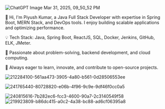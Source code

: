 ![ChatGPT Image Mar 31, 2025, 09_50_52 PM](https://github.com/user-attachments/assets/a6542e6a-14f4-40d2-bd4e-a85a43c3ca6f)

👋 Hi, I'm Piyush Kumar, a Java Full Stack Developer with expertise in Spring Boot, MERN Stack, and DevOps tools.
   I enjoy building scalable applications and optimizing performance.

💡 Tech Stack: Java, Spring Boot, ReactJS, SQL, Docker, Jenkins, GitHub, ELK, JMeter.

🎯 Passionate about problem-solving, backend development, and cloud computing.

📌 Always eager to learn, innovate, and contribute to open-source projects.

![212284100-561aa473-3905-4a80-b561-0d28506553ee](https://github.com/user-attachments/assets/fe784f49-1bbc-4c5e-ad54-decd7d38aa89)

![241765440-80728820-e06b-4f96-9c9e-9df46f0cc0a5](https://github.com/user-attachments/assets/fa96f212-ddc1-4fcd-9348-1ac9eadc451c)


![240815616-7b282ec6-fcc3-4600-90a7-2c3140549f58](https://github.com/user-attachments/assets/f4247bbb-9ae3-4e42-8f02-d9e237fd9752) ![219923809-b86dc415-a0c2-4a38-bc88-ad6cf06395a8](https://github.com/user-attachments/assets/4caccaf8-b83c-4a89-b2bf-509dfa9f086e)


